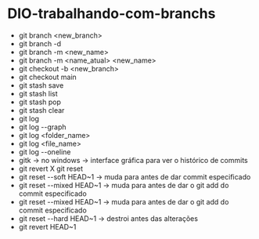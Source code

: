 # DIO-trabalhando-com-branchs

* git branch <new_branch>
* git branch -d <branch>
* git branch -m <new_name>
* git branch -m <name_atual> <new_name>
* git checkout -b <new_branch>
* git checkout main
* git stash save <description>
* git stash list
* git stash pop <index>
* git stash clear
* git log
* git log --graph
* git log <folder_name>
* git log <file_name>
* git log --oneline
* gitk -> no windows -> interface gráfica para ver o histórico de commits
* git revert X git reset
* git reset --soft HEAD~1 -> muda para antes de dar commit especificado
* git reset --mixed HEAD~1 -> muda para antes de dar o git add do commit especificado
* git reset --mixed HEAD~1 -> muda para antes de dar o git add do commit especificado
* git reset --hard HEAD~1 -> destroi antes das alterações
* git revert HEAD~1